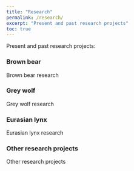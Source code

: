 ```yaml
---
title: "Research"
permalink: /research/
excerpt: "Present and past research projects"
toc: true
---
```


Present and past research projects:


### Brown bear
Brown bear research 

### Grey wolf
Grey wolf research

### Eurasian lynx
Eurasian lynx research

### Other research projects
Other research projects
